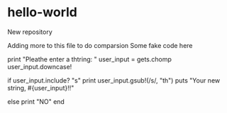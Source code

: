 # hello-world
New repository


Adding more to this file to do comparsion
Some fake code here

print "Pleathe enter a thtring: " 
user_input = gets.chomp
user_input.downcase!

if user_input.include? "s"
  print user_input.gsub!(/s/, "th")
  puts "Your new string, #{user_input}!!"
  
  
else print "NO"
end
